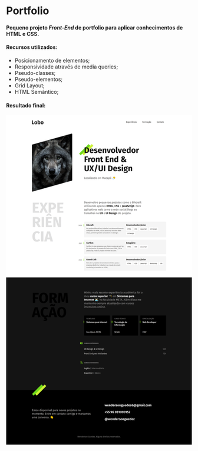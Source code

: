 # Portfolio

#### Pequeno projeto **_Front-End_** de portfolio para aplicar conhecimentos de HTML e CSS.

#### Recursos utilizados:

-   Posicionamento de elementos;
-   Responsividade através de media queries;
-   Pseudo-classes;
-   Pseudo-elementos;
-   Grid Layout;
-   HTML Semântico;

#### Resultado final:

<img src="./img/index.png" alt="Imagem do Projeto Portfolio">
